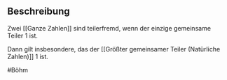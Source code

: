 ## Beschreibung
Zwei [[Ganze Zahlen]] sind teilerfremd, wenn der einzige gemeinsame Teiler 1 ist.

Dann gilt insbesondere, das der [[Größter gemeinsamer Teiler (Natürliche Zahlen)]] 1 ist.

#Böhm 
